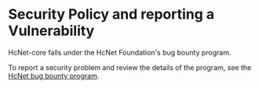 # Security Policy and reporting a Vulnerability

HcNet-core falls under the HcNet Foundation's bug bounty program.

To report a security problem and review the details of the program, see the [HcNet bug bounty program](https://www.HcNet.org/bug-bounty-program/).

